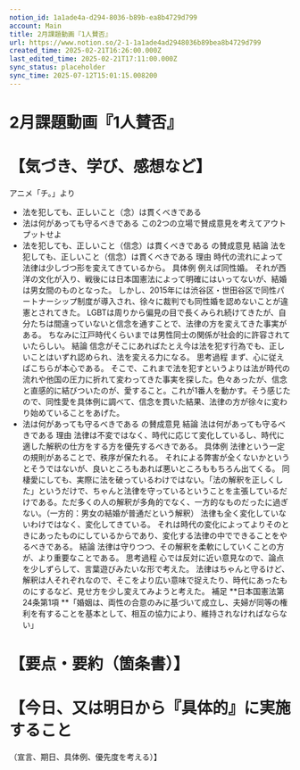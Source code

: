 ```yaml
---
notion_id: 1a1ade4a-d294-8036-b89b-ea8b4729d799
account: Main
title: 2月課題動画『1人賛否』
url: https://www.notion.so/2-1-1a1ade4ad2948036b89bea8b4729d799
created_time: 2025-02-21T16:26:00.000Z
last_edited_time: 2025-02-21T17:11:00.000Z
sync_status: placeholder
sync_time: 2025-07-12T15:01:15.008200
---
```

# 2月課題動画『1人賛否』

# 【気づき、学び、感想など】
アニメ「チ。」より
- 法を犯しても、正しいこと（念）は貫くべきである
- 法は何があっても守るべきである
この2つの立場で賛成意見を考えてアウトプットせよ
- 法を犯しても、正しいこと（信念）は貫くべきである
の賛成意見
結論
  法を犯しても、正しいこと（信念）は貫くべきである
理由
  時代の流れによって法律は少しづつ形を変えてきているから。
具体例
  例えば同性婚。
それが西洋の文化が入り、戦後には日本国憲法によって明確にはいってないが、結婚は男女間のものとなった。
しかし、2015年には渋谷区・世田谷区で同性パートナーシップ制度が導入され、徐々に裁判でも同性婚を認めないことが違憲とされてきた。
LGBTは周りから偏見の目で長くみられ続けてきたが、自分たちは間違っていないと信念を通すことで、法律の方を変えてきた事実がある。
ちなみに江戸時代くらいまでは男性同士の関係が社会的に許容されていたらしい。
結論
  信念がそこにあればたとえ今は法を犯す行為でも、正しいことはいずれ認められ、法を変える力になる。
思考過程
  まず、心に従えばこちらが本心である。
そこで、これまで法を犯すというよりは法が時代の流れや他国の圧力に折れて変わってきた事実を探した。色々あったが、信念と直感的に結びついたのが、愛すること。これが1番人を動かす。そう感じたので、同性愛を具体例に調べて、信念を貫いた結果、法律の方が徐々に変わり始めていることをあげた。
- 法は何があっても守るべきである
の賛成意見
結論
  法は何があっても守るべきである
理由
  法律は不変ではなく、時代に応じて変化しているし、時代に適した解釈の仕方をする方を優先するべきである。
具体例
  法律という一定の規則があることで、秩序が保たれる。
それによる弊害が全くないかというとそうではないが、良いところもあれば悪いところももちろん出てくる。
同棲愛にしても、実際に法を破っているわけではない。「法の解釈を正しくした」というだけで、ちゃんと法律を守っているということを主張しているだけである。ただ多くの人の解釈が多角的でなく、一方的なものだったに過ぎない。（一方的：男女の結婚が普通だという解釈）
法律も全く変化していないわけではなく、変化してきている。
それは時代の変化によってよりそのときにあったものにしているからであり、変化する法律の中でできることをやるべきである。
結論
  法律は守りつつ、その解釈を柔軟にしていくことの方が、より重要なことである。
思考過程
  心では反対に近い意見なので、論点を少しずらして、言葉遊びみたいな形で考えた。
法律はちゃんと守るけど、解釈は人それぞれなので、そこをより広い意味で捉えたり、時代にあったものにするなど、見せ方を少し変えてみようと考えた。
補足
  **日本国憲法第24条第1項
**「婚姻は、両性の合意のみに基づいて成立し、夫婦が同等の権利を有することを基本として、相互の協力により、維持されなければならない」
# 【要点・要約（箇条書）】
# 【今日、又は明日から『具体的』に実施すること
（宣言、期日、具体例、優先度を考える）】